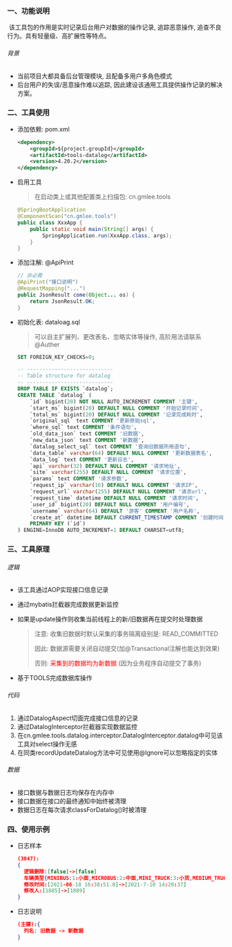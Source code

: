 ### 一、功能说明

​		该工具包的作用是实时记录后台用户对数据的操作记录, 追踪恶意操作, 追查不良行为。具有轻量级、高扩展性等特点。

###### 背景

- 当前项目大都具备后台管理模块, 且配备多用户多角色模式
- 后台用户的失误/恶意操作难以追踪, 因此建设该通用工具提供操作记录的解决方案。



### 二、工具使用

- 添加依赖: pom.xml

  ```xml
  <dependency>
      <groupId>${project.groupId}</groupId>
      <artifactId>tools-datalog</artifactId>
      <version>4.20.2</version>
  </dependency>
  ```

- 启用工具

  > 在启动类上或其他配置类上扫描包: cn.gmlee.tools

  ```java
  @SpringBootApplication
  @ComponentScan("cn.gmlee.tools")
  public class XxxApp {
      public static void main(String[] args) {
          SpringApplication.run(XxxApp.class, args);
      }
  }
  ```


- 添加注解: @ApiPrint

  ```java
  // 非必需
  @ApiPrint("接口说明")
  @RequestMapping("...")
  public JsonResult come(Object... os) {
      return JsonResult.OK;
  }
  ```


- 初始化表: dataloag.sql 

  > 可以自主扩展列、更改表名、忽略实体等操作, 高阶用法请联系@Auther

  ```sql
  SET FOREIGN_KEY_CHECKS=0;
  
  -- ----------------------------
  -- Table structure for datalog
  -- ----------------------------
  DROP TABLE IF EXISTS `datalog`;
  CREATE TABLE `datalog` (
      `id` bigint(20) NOT NULL AUTO_INCREMENT COMMENT '主键',
      `start_ms` bigint(20) DEFAULT NULL COMMENT '开始记录时间',
      `total_ms` bigint(20) DEFAULT NULL COMMENT '记录完成耗时',
      `original_sql` text COMMENT '更新原始sql',
      `where_sql` text COMMENT '条件语句',
      `old_data_json` text COMMENT '旧数据',
      `new_data_json` text COMMENT '新数据',
      `datalog_select_sql` text COMMENT '查询旧数据所用语句',
      `data_table` varchar(64) DEFAULT NULL COMMENT '更新数据表名',
      `data_log` text COMMENT '更新日志',
      `api` varchar(32) DEFAULT NULL COMMENT '请求地址',
      `site` varchar(255) DEFAULT NULL COMMENT '请求位置',
      `params` text COMMENT '请求参数',
      `request_ip` varchar(16) DEFAULT NULL COMMENT '请求IP',
      `request_url` varchar(255) DEFAULT NULL COMMENT '请求url',
      `request_time` datetime DEFAULT NULL COMMENT '请求时间',
      `user_id` bigint(20) DEFAULT NULL COMMENT '用户编号',
      `username` varchar(64) DEFAULT '游客' COMMENT '用户名称',
      `create_at` datetime DEFAULT CURRENT_TIMESTAMP COMMENT '创建时间',
      PRIMARY KEY (`id`)
  ) ENGINE=InnoDB AUTO_INCREMENT=1 DEFAULT CHARSET=utf8;
  
  ```



### 三、工具原理

###### 逻辑

- 该工具通过AOP实现接口信息记录

- 通过mybatis拦截器完成数据更新监控

- 如果是update操作则收集当前线程上的新/旧数据再在提交时处理数据

  > 注意: 收集旧数据时默认采集的事务隔离级别是: READ_COMMITTED
  >
  > 因此: 数据源需要关闭自动提交(加@Transactional注解也能达到效果)
  >
  > 否则: <font color="red">采集到的数据均为新数据</font> (因为业务程序自动提交了事务)

- 基于TOOLS完成数据库操作



###### 代码

1. 通过DatalogAspect切面完成接口信息的记录
2. 通过DatalogInterceptor拦截器实现数据监控
3. 在cn.gmlee.tools.datalog.interceptor.DatalogInterceptor.datalog中可见该工具对select操作无感
4. 在同类recordUpdateDatalog方法中可见使用@Ignore可以忽略指定的实体



###### 数据

- 接口数据与数据日志均保存在内存中
- 接口数据在接口的最终通知中始终被清理
- 数据日志在每次请求classForDatalog()时被清理





### 四、使用示例

- 日志样本

  ```json
  (3047):
  {
  	逻辑删除:[false]->[false] 
  	车辆类型{MINIBUS:1:小面,MICROBUS:2:中面,MINI_TRUCK:3:小货,MEDIUM_TRUCK:4:中货}:[null]->[2] 
  	修改时间:[2021-06-18 16:38:51.0]->[2021-7-10 14:20:37] 
  	修改人:[1885]->[1889] 
  }
  ```
  
- 日志说明

  ```json
  (主键):{
  	列名: 旧数据 -> 新数据
  }
  ```

  

